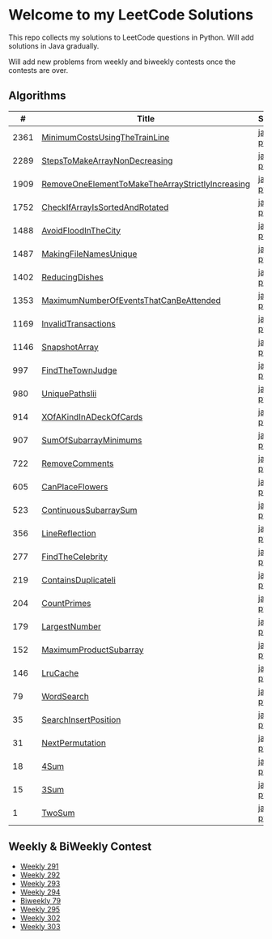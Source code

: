 # Welcome to my LeetCode Solutions

This repo collects my solutions to LeetCode questions in Python. Will add solutions in Java gradually.

Will add new problems from weekly and biweekly contests once the contests are over.

## Algorithms

| # | Title | Solution | Difficulty |
|---| ----- | -------- | ---------- |
| 2361 | [MinimumCostsUsingTheTrainLine](https://leetcode.com/problems/minimum-costs-using-the-train-line/description/) |[java](https://github.com/mortimerliu/LeetCode/blob/main/algorithms/java/hard/2361.MinimumCostsUsingTheTrainLine.java), [python](https://github.com/mortimerliu/LeetCode/blob/main/algorithms/python/hard/2361.MinimumCostsUsingTheTrainLine.java) | hard |
| 2289 | [StepsToMakeArrayNonDecreasing](https://leetcode.com/problems/steps-to-make-array-non-decreasing/description/) |[java](https://github.com/mortimerliu/LeetCode/blob/main/algorithms/java/medium/2289.StepsToMakeArrayNonDecreasing.java), [python](https://github.com/mortimerliu/LeetCode/blob/main/algorithms/python/medium/2289.StepsToMakeArrayNonDecreasing.java) | medium |
| 1909 | [RemoveOneElementToMakeTheArrayStrictlyIncreasing](https://leetcode.com/problems/remove-one-element-to-make-the-array-strictly-increasing/description/) |[java](https://github.com/mortimerliu/LeetCode/blob/main/algorithms/java/easy/1909.RemoveOneElementToMakeTheArrayStrictlyIncreasing.java), [python](https://github.com/mortimerliu/LeetCode/blob/main/algorithms/python/easy/1909.RemoveOneElementToMakeTheArrayStrictlyIncreasing.java) | easy |
| 1752 | [CheckIfArrayIsSortedAndRotated](https://leetcode.com/problems/check-if-array-is-sorted-and-rotated/description/) |[java](https://github.com/mortimerliu/LeetCode/blob/main/algorithms/java/easy/1752.CheckIfArrayIsSortedAndRotated.java), [python](https://github.com/mortimerliu/LeetCode/blob/main/algorithms/python/easy/1752.CheckIfArrayIsSortedAndRotated.java) | easy |
| 1488 | [AvoidFloodInTheCity](https://leetcode.com/problems/avoid-flood-in-the-city/description/) |[java](https://github.com/mortimerliu/LeetCode/blob/main/algorithms/java/medium/1488.AvoidFloodInTheCity.java), [python](https://github.com/mortimerliu/LeetCode/blob/main/algorithms/python/medium/1488.AvoidFloodInTheCity.java) | medium |
| 1487 | [MakingFileNamesUnique](https://leetcode.com/problems/making-file-names-unique/description/) |[java](https://github.com/mortimerliu/LeetCode/blob/main/algorithms/java/medium/1487.MakingFileNamesUnique.java), [python](https://github.com/mortimerliu/LeetCode/blob/main/algorithms/python/medium/1487.MakingFileNamesUnique.java) | medium |
| 1402 | [ReducingDishes](https://leetcode.com/problems/reducing-dishes/description/) |[java](https://github.com/mortimerliu/LeetCode/blob/main/algorithms/java/hard/1402.ReducingDishes.java), [python](https://github.com/mortimerliu/LeetCode/blob/main/algorithms/python/hard/1402.ReducingDishes.java) | hard |
| 1353 | [MaximumNumberOfEventsThatCanBeAttended](https://leetcode.com/problems/maximum-number-of-events-that-can-be-attended/description/) |[java](https://github.com/mortimerliu/LeetCode/blob/main/algorithms/java/medium/1353.MaximumNumberOfEventsThatCanBeAttended.java), [python](https://github.com/mortimerliu/LeetCode/blob/main/algorithms/python/medium/1353.MaximumNumberOfEventsThatCanBeAttended.java) | medium |
| 1169 | [InvalidTransactions](https://leetcode.com/problems/invalid-transactions/description/) |[java](https://github.com/mortimerliu/LeetCode/blob/main/algorithms/java/medium/1169.InvalidTransactions.java), [python](https://github.com/mortimerliu/LeetCode/blob/main/algorithms/python/medium/1169.InvalidTransactions.java) | medium |
| 1146 | [SnapshotArray](https://leetcode.com/problems/snapshot-array/description/) |[java](https://github.com/mortimerliu/LeetCode/blob/main/algorithms/java/medium/1146.SnapshotArray.java), [python](https://github.com/mortimerliu/LeetCode/blob/main/algorithms/python/medium/1146.SnapshotArray.java) | medium |
| 997 | [FindTheTownJudge](https://leetcode.com/problems/find-the-town-judge/description/) |[java](https://github.com/mortimerliu/LeetCode/blob/main/algorithms/java/easy/997.FindTheTownJudge.java), [python](https://github.com/mortimerliu/LeetCode/blob/main/algorithms/python/easy/997.FindTheTownJudge.java) | easy |
| 980 | [UniquePathsIii](https://leetcode.com/problems/unique-paths-iii/description/) |[java](https://github.com/mortimerliu/LeetCode/blob/main/algorithms/java/hard/980.UniquePathsIii.java), [python](https://github.com/mortimerliu/LeetCode/blob/main/algorithms/python/hard/980.UniquePathsIii.java) | hard |
| 914 | [XOfAKindInADeckOfCards](https://leetcode.com/problems/xof-akind-in-adeck-of-cards/description/) |[java](https://github.com/mortimerliu/LeetCode/blob/main/algorithms/java/easy/914.XOfAKindInADeckOfCards.java), [python](https://github.com/mortimerliu/LeetCode/blob/main/algorithms/python/easy/914.XOfAKindInADeckOfCards.java) | easy |
| 907 | [SumOfSubarrayMinimums](https://leetcode.com/problems/sum-of-subarray-minimums/description/) |[java](https://github.com/mortimerliu/LeetCode/blob/main/algorithms/java/medium/907.SumOfSubarrayMinimums.java), [python](https://github.com/mortimerliu/LeetCode/blob/main/algorithms/python/medium/907.SumOfSubarrayMinimums.java) | medium |
| 722 | [RemoveComments](https://leetcode.com/problems/remove-comments/description/) |[java](https://github.com/mortimerliu/LeetCode/blob/main/algorithms/java/medium/722.RemoveComments.java), [python](https://github.com/mortimerliu/LeetCode/blob/main/algorithms/python/medium/722.RemoveComments.java) | medium |
| 605 | [CanPlaceFlowers](https://leetcode.com/problems/can-place-flowers/description/) |[java](https://github.com/mortimerliu/LeetCode/blob/main/algorithms/java/easy/605.CanPlaceFlowers.java), [python](https://github.com/mortimerliu/LeetCode/blob/main/algorithms/python/easy/605.CanPlaceFlowers.java) | easy |
| 523 | [ContinuousSubarraySum](https://leetcode.com/problems/continuous-subarray-sum/description/) |[java](https://github.com/mortimerliu/LeetCode/blob/main/algorithms/java/medium/523.ContinuousSubarraySum.java), [python](https://github.com/mortimerliu/LeetCode/blob/main/algorithms/python/medium/523.ContinuousSubarraySum.java) | medium |
| 356 | [LineReflection](https://leetcode.com/problems/line-reflection/description/) |[java](https://github.com/mortimerliu/LeetCode/blob/main/algorithms/java/medium/356.LineReflection.java), [python](https://github.com/mortimerliu/LeetCode/blob/main/algorithms/python/medium/356.LineReflection.java) | medium |
| 277 | [FindTheCelebrity](https://leetcode.com/problems/find-the-celebrity/description/) |[java](https://github.com/mortimerliu/LeetCode/blob/main/algorithms/java/medium/277.FindTheCelebrity.java), [python](https://github.com/mortimerliu/LeetCode/blob/main/algorithms/python/medium/277.FindTheCelebrity.java) | medium |
| 219 | [ContainsDuplicateIi](https://leetcode.com/problems/contains-duplicate-ii/description/) |[java](https://github.com/mortimerliu/LeetCode/blob/main/algorithms/java/easy/219.ContainsDuplicateIi.java), [python](https://github.com/mortimerliu/LeetCode/blob/main/algorithms/python/easy/219.ContainsDuplicateIi.java) | easy |
| 204 | [CountPrimes](https://leetcode.com/problems/count-primes/description/) |[java](https://github.com/mortimerliu/LeetCode/blob/main/algorithms/java/medium/204.CountPrimes.java), [python](https://github.com/mortimerliu/LeetCode/blob/main/algorithms/python/medium/204.CountPrimes.java) | medium |
| 179 | [LargestNumber](https://leetcode.com/problems/largest-number/description/) |[java](https://github.com/mortimerliu/LeetCode/blob/main/algorithms/java/medium/179.LargestNumber.java), [python](https://github.com/mortimerliu/LeetCode/blob/main/algorithms/python/medium/179.LargestNumber.java) | medium |
| 152 | [MaximumProductSubarray](https://leetcode.com/problems/maximum-product-subarray/description/) |[java](https://github.com/mortimerliu/LeetCode/blob/main/algorithms/java/medium/152.MaximumProductSubarray.java), [python](https://github.com/mortimerliu/LeetCode/blob/main/algorithms/python/medium/152.MaximumProductSubarray.java) | medium |
| 146 | [LruCache](https://leetcode.com/problems/lru-cache/description/) |[java](https://github.com/mortimerliu/LeetCode/blob/main/algorithms/java/medium/146.LruCache.java), [python](https://github.com/mortimerliu/LeetCode/blob/main/algorithms/python/medium/146.LruCache.java) | medium |
| 79 | [WordSearch](https://leetcode.com/problems/word-search/description/) |[java](https://github.com/mortimerliu/LeetCode/blob/main/algorithms/java/medium/79.WordSearch.java), [python](https://github.com/mortimerliu/LeetCode/blob/main/algorithms/python/medium/79.WordSearch.java) | medium |
| 35 | [SearchInsertPosition](https://leetcode.com/problems/search-insert-position/description/) |[java](https://github.com/mortimerliu/LeetCode/blob/main/algorithms/java/easy/35.SearchInsertPosition.java), [python](https://github.com/mortimerliu/LeetCode/blob/main/algorithms/python/easy/35.SearchInsertPosition.java) | easy |
| 31 | [NextPermutation](https://leetcode.com/problems/next-permutation/description/) |[java](https://github.com/mortimerliu/LeetCode/blob/main/algorithms/java/medium/31.NextPermutation.java), [python](https://github.com/mortimerliu/LeetCode/blob/main/algorithms/python/medium/31.NextPermutation.java) | medium |
| 18 | [4Sum](https://leetcode.com/problems/4sum/description/) |[java](https://github.com/mortimerliu/LeetCode/blob/main/algorithms/java/medium/18.4Sum.java), [python](https://github.com/mortimerliu/LeetCode/blob/main/algorithms/python/medium/18.4Sum.java) | medium |
| 15 | [3Sum](https://leetcode.com/problems/3sum/description/) |[java](https://github.com/mortimerliu/LeetCode/blob/main/algorithms/java/medium/15.3Sum.java), [python](https://github.com/mortimerliu/LeetCode/blob/main/algorithms/python/medium/15.3Sum.java) | medium |
| 1 | [TwoSum](https://leetcode.com/problems/two-sum/description/) |[java](https://github.com/mortimerliu/LeetCode/blob/main/algorithms/java/easy/1.TwoSum.java), [python](https://github.com/mortimerliu/LeetCode/blob/main/algorithms/python/easy/1.TwoSum.java) | easy |


## Weekly & BiWeekly Contest

+ [Weekly 291](https://leetcode.com/contest/weekly-contest-291)
+ [Weekly 292](https://leetcode.com/contest/weekly-contest-292)
+ [Weekly 293](https://leetcode.com/contest/weekly-contest-293)
+ [Weekly 294](https://leetcode.com/contest/weekly-contest-294)
+ [Biweekly 79](https://leetcode.com/contest/biweekly-contest-79/)
+ [Weekly 295](https://leetcode.com/contest/weekly-contest-295)
+ [Weekly 302](https://leetcode.com/contest/weekly-contest-302)
+ [Weekly 303](https://leetcode.com/contest/weekly-contest-303)
